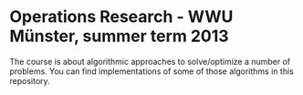 
# Operations Research - WWU Münster, summer term 2013

The course is about algorithmic approaches to solve/optimize a number of problems.
You can find implementations of some of those algorithms in this repository.
